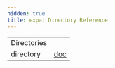 ```yaml
---
hidden: true
title: expat Directory Reference
---
```


|  |  |
|----|----|
| Directories |  |
| directory   | <a href="dir_df8ecd29b3b8c2a3de6b647b039152b0.md">doc</a> |
